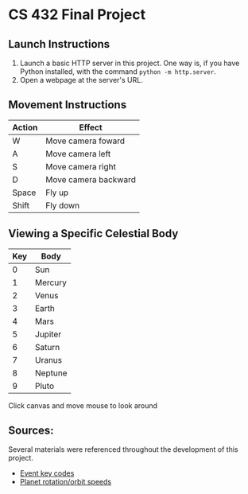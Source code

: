 # CS 432 Final Project
## Launch Instructions
1.  Launch a basic HTTP server in this project. One way is, if you have Python installed, with the command `python -m http.server`.
2.  Open a webpage at the server's URL.

## Movement Instructions
| Action        | Effect
|---------------|--------------------------------------------------------------------------
| W             | Move camera foward
| A             | Move camera left
| S             | Move camera right
| D             | Move camera backward
| Space         | Fly up
| Shift         | Fly down

## Viewing a Specific Celestial Body
| Key        | Body
|------------|--------------------------------------------------------------------------
| 0          | Sun
| 1          | Mercury
| 2          | Venus
| 3          | Earth
| 4          | Mars
| 5          | Jupiter
| 6          | Saturn
| 7          | Uranus
| 8          | Neptune
| 9          | Pluto

Click canvas and move mouse to look around

## Sources:
Several materials were referenced throughout the development of this project.
- [Event key codes](https://developer.mozilla.org/en-US/docs/Web/API/KeyboardEvent/keyCode)
- [Planet rotation/orbit speeds](https://nssdc.gsfc.nasa.gov/planetary/factsheet/)
